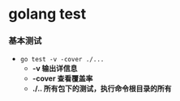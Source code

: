 # golang test

### 基本测试
- `go test -v -cover ./...`
    - **-v 输出详信息**
    - **-cover 查看覆盖率**
    - **./.. 所有包下的测试，执行命令根目录的所有**